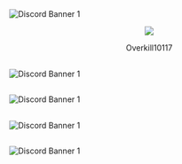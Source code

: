 ##
![Discord Banner 1](https://discord.com/api/guilds/798716119665737768/widget.png?style=shield)
<div align="center">
<img src=https://avatars.githubusercontent.com/u/77133161?v=999 >
<p>Overkill10117</p>
</div>

##
![Discord Banner 1](https://discord.com/api/guilds/798716119665737768/widget.png?style=banner1)
##
![Discord Banner 1](https://discord.com/api/guilds/798716119665737768/widget.png?style=banner2)
##
![Discord Banner 1](https://discord.com/api/guilds/798716119665737768/widget.png?style=banner3)
##
![Discord Banner 1](https://discord.com/api/guilds/798716119665737768/widget.png?style=banner4)
